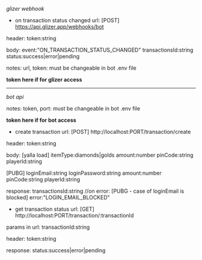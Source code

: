 *glizer webhook*

- on transaction status changed
url:
[POST] https://api.glizer.app/webhooks/bot

header:
token:string

body:
event:"ON_TRANSACTION_STATUS_CHANGED"
transactionsId:string
status:success|error|pending

notes:
url, token: must be changeable in bot .env file

**token here if for glizer access**


************************************************************************

*bot api*

notes:
token, port: must be changeable in bot .env file

**token here if for bot access**


- create transaction
url:
[POST] http://localhost:PORT/transaction/create

header:
token:string

body:
[yalla load]
itemType:diamonds|golds
amount:number
pinCode:string
playerId:string

[PUBG]
loginEmail:string
loginPassword:string
amount:number
pinCode:string
playerId:string



response:
transactionsId:string
//on error: [PUBG - case of loginEmail is blocked]
error:"LOGIN_EMAIL_BLOCKED"


- get transaction status
url:
[GET] http://localhost:PORT/transaction/:transactionId

params in url:
transactionId:string

header:
token:string

response:
status:success|error|pending